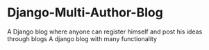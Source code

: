 # Django-Multi-Author-Blog

A Django blog where anyone can register himself and post his ideas through blogs 
A django blog with many functionality 
